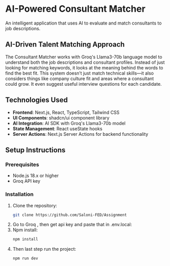 # AI-Powered Consultant Matcher

An intelligent application that uses AI to evaluate and match consultants to job descriptions. 

## AI-Driven Talent Matching Approach

The Consultant Matcher works with Groq's  Llama3-70b language model to  understand both the job descriptions and consultant profiles. Instead of just looking for matching keywords, it looks at the meaning behind the words to find the best fit.
This system doesn’t just match technical skills—it also considers things like company culture fit and areas where a consultant could grow. It  even suggest useful interview questions for each candidate. 

## Technologies Used

- **Frontend**: Next.js, React, TypeScript, Tailwind CSS
- **UI Components**: shadcn/ui component library
- **AI Integration**: AI SDK with Groq's Llama3-70b model
- **State Management**: React useState hooks
- **Server Actions**: Next.js Server Actions for backend functionality

## Setup Instructions

### Prerequisites

- Node.js 18.x or higher
- Groq API key

### Installation

1. Clone the repository:
   ```bash
   git clone https://github.com/Saloni-FED/Assignment
2. Go to Groq , then  get api key and paste that in .env.local:
3. Npm install:
   ```bash
   npm install
4. Then last step run the project:
   ```bash
   npm run dev
